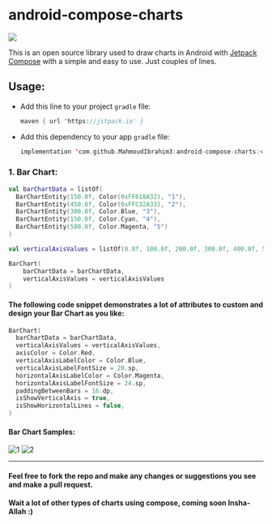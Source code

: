# android-compose-charts

[![](https://jitpack.io/v/MahmoudIbrahim3/android-compose-charts.svg)](https://jitpack.io/#MahmoudIbrahim3/android-compose-charts)

This is an open source library used to draw charts in Android with [Jetpack Compose](https://developer.android.com/jetpack/compose?gclid=CjwKCAjwp7eUBhBeEiwAZbHwkYOGccOYl5HZsyYQm2SfdvvnWaoBuCkQXpjob2trtRVl4MbvkzMx9BoCHsoQAvD_BwE&gclsrc=aw.ds) with a simple and easy to use. Just couples of lines.

## Usage:
* Add this line to your project `gradle` file:

  ```kotlin
  maven { url 'https://jitpack.io' }
  ```

* Add this dependency to your app `gradle` file:

  ```kotlin
  implementation 'com.github.MahmoudIbrahim3:android-compose-charts:<latest-release>'
  ```

### 1. Bar Chart:

  ```kotlin
  val barChartData = listOf(
    BarChartEntity(150.0f, Color(0xFF618A32), "1"),
    BarChartEntity(450.0f, Color(0xFFC32A33), "2"),
    BarChartEntity(300.0f, Color.Blue, "3"),
    BarChartEntity(150.0f, Color.Cyan, "4"),
    BarChartEntity(500.0f, Color.Magenta, "5")
  )

  val verticalAxisValues = listOf(0.0f, 100.0f, 200.0f, 300.0f, 400.0f, 500.0f)

  BarChart(
      barChartData = barChartData,
      verticalAxisValues = verticalAxisValues
  )
  ```
  
#### The following code snippet demonstrates a lot of attributes to custom and design your Bar Chart as you like:

  ```kotlin
  BarChart(
    barChartData = barChartData,
    verticalAxisValues = verticalAxisValues,
    axisColor = Color.Red,
    verticalAxisLabelColor = Color.Blue,
    verticalAxisLabelFontSize = 20.sp,
    horizontalAxisLabelColor = Color.Magenta,
    horizontalAxisLabelFontSize = 24.sp,
    paddingBetweenBars = 16.dp,
    isShowVerticalAxis = true,
    isShowHorizontalLines = false,
  )
  ```
#### Bar Chart Samples:

![1](https://user-images.githubusercontent.com/17904163/170347680-088d2d6f-bc57-479f-9041-2bcc7f3d2341.PNG)
![2](https://user-images.githubusercontent.com/17904163/170347705-ed17018d-457b-46b6-9f94-402c174487a3.PNG)

****************************************************************************************************

#### Feel free to fork the repo and make any changes or suggestions you see and make a pull request.

#### Wait a lot of other types of charts using compose, coming soon Insha-Allah :)
